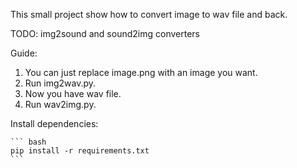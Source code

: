This small project show how to convert image to wav file and back.

TODO:
img2sound and sound2img converters

Guide:
1) You can just replace image.png with an image you want.
2) Run img2wav.py.
3) Now you have wav file.
4) Run wav2img.py.

Install dependencies:

    ``` bash
    pip install -r requirements.txt
    ```
